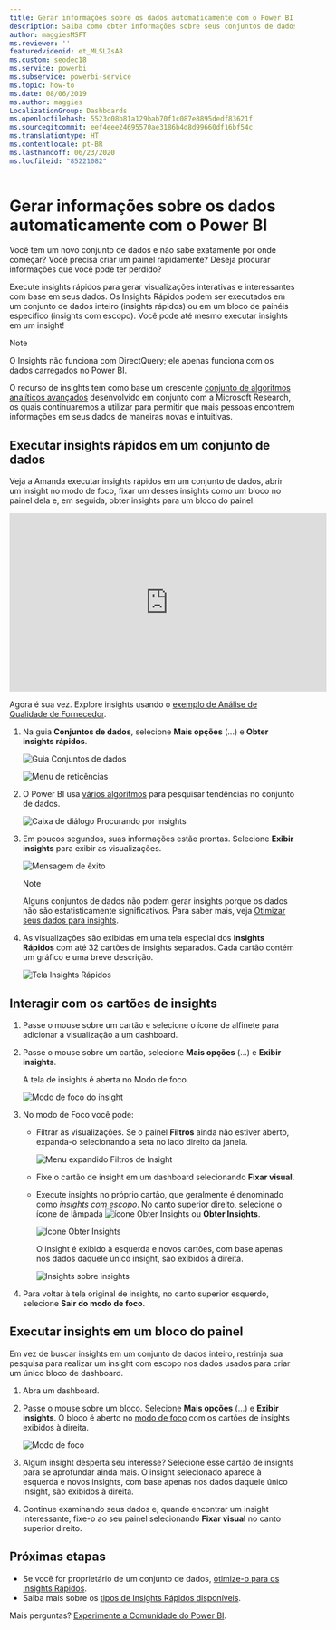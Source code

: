 ```yaml
---
title: Gerar informações sobre os dados automaticamente com o Power BI
description: Saiba como obter informações sobre seus conjuntos de dados e blocos de painéis.
author: maggiesMSFT
ms.reviewer: ''
featuredvideoid: et_MLSL2sA8
ms.custom: seodec18
ms.service: powerbi
ms.subservice: powerbi-service
ms.topic: how-to
ms.date: 08/06/2019
ms.author: maggies
LocalizationGroup: Dashboards
ms.openlocfilehash: 5523c08b81a129bab70f1c087e8895dedf83621f
ms.sourcegitcommit: eef4eee24695570ae3186b4d8d99660df16bf54c
ms.translationtype: HT
ms.contentlocale: pt-BR
ms.lasthandoff: 06/23/2020
ms.locfileid: "85221082"
---
```

# <a name="generate-data-insights-automatically-with-power-bi"></a>Gerar informações sobre os dados automaticamente com o Power BI
Você tem um novo conjunto de dados e não sabe exatamente por onde começar?  Você precisa criar um painel rapidamente?  Deseja procurar informações que você pode ter perdido?

Execute insights rápidos para gerar visualizações interativas e interessantes com base em seus dados. Os Insights Rápidos podem ser executados em um conjunto de dados inteiro (insights rápidos) ou em um bloco de painéis específico (insights com escopo). Você pode até mesmo executar insights em um insight!

> [!NOTE]
> O Insights não funciona com DirectQuery; ele apenas funciona com os dados carregados no Power BI.
> 

O recurso de insights tem como base um crescente [conjunto de algoritmos analíticos avançados](../consumer/end-user-insight-types.md) desenvolvido em conjunto com a Microsoft Research, os quais continuaremos a utilizar para permitir que mais pessoas encontrem informações em seus dados de maneiras novas e intuitivas.

## <a name="run-quick-insights-on-a-dataset"></a>Executar insights rápidos em um conjunto de dados
Veja a Amanda executar insights rápidos em um conjunto de dados, abrir um insight no modo de foco, fixar um desses insights como um bloco no painel dela e, em seguida, obter insights para um bloco do painel.

<iframe width="560" height="315" src="https://www.youtube.com/embed/et_MLSL2sA8" frameborder="0" allowfullscreen></iframe>


Agora é sua vez. Explore insights usando o [exemplo de Análise de Qualidade de Fornecedor](sample-supplier-quality.md).

1. Na guia **Conjuntos de dados**, selecione **Mais opções** (...) e **Obter insights rápidos**.
   
    ![Guia Conjuntos de dados](media/service-insights/power-bi-ellipses.png)
   
    ![Menu de reticências](media/service-insights/power-bi-tab.png)
2. O Power BI usa [vários algoritmos](../consumer/end-user-insight-types.md) para pesquisar tendências no conjunto de dados.
   
    ![Caixa de diálogo Procurando por insights](media/service-insights/pbi_autoinsightssearching.png)
3. Em poucos segundos, suas informações estão prontas.  Selecione **Exibir insights** para exibir as visualizações.
   
    ![Mensagem de êxito](media/service-insights/pbi_autoinsightsuccess.png)
   
    > [!NOTE]
    > Alguns conjuntos de dados não podem gerar insights porque os dados não são estatisticamente significativos.  Para saber mais, veja [Otimizar seus dados para insights](service-insights-optimize.md).
    > 
    
4. As visualizações são exibidas em uma tela especial dos **Insights Rápidos** com até 32 cartões de insights separados. Cada cartão contém um gráfico e uma breve descrição.
   
    ![Tela Insights Rápidos](media/service-insights/power-bi-insights.png)

## <a name="interact-with-the-insight-cards"></a>Interagir com os cartões de insights

1. Passe o mouse sobre um cartão e selecione o ícone de alfinete para adicionar a visualização a um dashboard.

2. Passe o mouse sobre um cartão, selecione **Mais opções** (...) e **Exibir insights**. 

    A tela de insights é aberta no Modo de foco.
   
    ![Modo de foco do insight](media/service-insights/power-bi-insight-focus.png)
3. No modo de Foco você pode:
   
   * Filtrar as visualizações. Se o painel **Filtros** ainda não estiver aberto, expanda-o selecionando a seta no lado direito da janela.

       ![Menu expandido Filtros de Insight](media/service-insights/power-bi-insights-filter-new.png)
   * Fixe o cartão de insight em um dashboard selecionando **Fixar visual**.
   * Execute insights no próprio cartão, que geralmente é denominado como *insights com escopo*. No canto superior direito, selecione o ícone de lâmpada ![ícone Obter Insights](media/service-insights/power-bi-bulb-icon.png) ou **Obter Insights**.
     
       ![Ícone Obter Insights](media/service-insights/pbi-autoinsights-tile.png)
     
     O insight é exibido à esquerda e novos cartões, com base apenas nos dados daquele único insight, são exibidos à direita.
     
       ![Insights sobre insights](media/service-insights/power-bi-insights-on-insights-new.png)
4. Para voltar à tela original de insights, no canto superior esquerdo, selecione **Sair do modo de foco**.

## <a name="run-insights-on-a-dashboard-tile"></a>Executar insights em um bloco do painel
Em vez de buscar insights em um conjunto de dados inteiro, restrinja sua pesquisa para realizar um insight com escopo nos dados usados para criar um único bloco de dashboard. 

1. Abra um dashboard.
2. Passe o mouse sobre um bloco. Selecione **Mais opções** (...) e **Exibir insights**. O bloco é aberto no [modo de foco](../consumer/end-user-focus.md) com os cartões de insights exibidos à direita.    
   
    ![Modo de foco](media/service-insights/pbi-insights-tile.png)    
3. Algum insight desperta seu interesse? Selecione esse cartão de insights para se aprofundar ainda mais. O insight selecionado aparece à esquerda e novos insights, com base apenas nos dados daquele único insight, são exibidos à direita.    
4. Continue examinando seus dados e, quando encontrar um insight interessante, fixe-o ao seu painel selecionando **Fixar visual** no canto superior direito.

## <a name="next-steps"></a>Próximas etapas
- Se você for proprietário de um conjunto de dados, [otimize-o para os Insights Rápidos](service-insights-optimize.md).
- Saiba mais sobre os [tipos de Insights Rápidos disponíveis](../consumer/end-user-insight-types.md).

Mais perguntas? [Experimente a Comunidade do Power BI](https://community.powerbi.com/).
